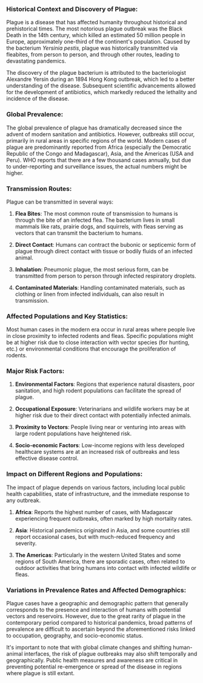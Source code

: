 ### Historical Context and Discovery of Plague:

Plague is a disease that has affected humanity throughout historical and prehistorical times. The most notorious plague outbreak was the Black Death in the 14th century, which killed an estimated 50 million people in Europe, approximately one-third of the continent's population. Caused by the bacterium *Yersinia pestis*, plague was historically transmitted via fleabites, from person to person, and through other routes, leading to devastating pandemics.

The discovery of the plague bacterium is attributed to the bacteriologist Alexandre Yersin during an 1894 Hong Kong outbreak, which led to a better understanding of the disease. Subsequent scientific advancements allowed for the development of antibiotics, which markedly reduced the lethality and incidence of the disease.

### Global Prevalence:

The global prevalence of plague has dramatically decreased since the advent of modern sanitation and antibiotics. However, outbreaks still occur, primarily in rural areas in specific regions of the world. Modern cases of plague are predominantly reported from Africa (especially the Democratic Republic of the Congo and Madagascar), Asia, and the Americas (USA and Peru). WHO reports that there are a few thousand cases annually, but due to under-reporting and surveillance issues, the actual numbers might be higher.

### Transmission Routes:

Plague can be transmitted in several ways:

1. **Flea Bites**: The most common route of transmission to humans is through the bite of an infected flea. The bacterium lives in small mammals like rats, prairie dogs, and squirrels, with fleas serving as vectors that can transmit the bacterium to humans.

2. **Direct Contact**: Humans can contract the bubonic or septicemic form of plague through direct contact with tissue or bodily fluids of an infected animal.

3. **Inhalation**: Pneumonic plague, the most serious form, can be transmitted from person to person through infected respiratory droplets.

4. **Contaminated Materials**: Handling contaminated materials, such as clothing or linen from infected individuals, can also result in transmission.

### Affected Populations and Key Statistics:

Most human cases in the modern era occur in rural areas where people live in close proximity to infected rodents and fleas. Specific populations might be at higher risk due to close interaction with vector species (for hunting, etc.) or environmental conditions that encourage the proliferation of rodents.

### Major Risk Factors:

1. **Environmental Factors**: Regions that experience natural disasters, poor sanitation, and high rodent populations can facilitate the spread of plague.

2. **Occupational Exposure**: Veterinarians and wildlife workers may be at higher risk due to their direct contact with potentially infected animals.

3. **Proximity to Vectors**: People living near or venturing into areas with large rodent populations have heightened risk.

4. **Socio-economic Factors**: Low-income regions with less developed healthcare systems are at an increased risk of outbreaks and less effective disease control.

### Impact on Different Regions and Populations:

The impact of plague depends on various factors, including local public health capabilities, state of infrastructure, and the immediate response to any outbreak.

1. **Africa**: Reports the highest number of cases, with Madagascar experiencing frequent outbreaks, often marked by high mortality rates.

2. **Asia**: Historical pandemics originated in Asia, and some countries still report occasional cases, but with much-reduced frequency and severity.

3. **The Americas**: Particularly in the western United States and some regions of South America, there are sporadic cases, often related to outdoor activities that bring humans into contact with infected wildlife or fleas.

### Variations in Prevalence Rates and Affected Demographics:

Plague cases have a geographic and demographic pattern that generally corresponds to the presence and interaction of humans with potential vectors and reservoirs. However, due to the great rarity of plague in the contemporary period compared to historical pandemics, broad patterns of prevalence are difficult to ascertain beyond the aforementioned risks linked to occupation, geography, and socio-economic status.

It's important to note that with global climate changes and shifting human-animal interfaces, the risk of plague outbreaks may also shift temporally and geographically. Public health measures and awareness are critical in preventing potential re-emergence or spread of the disease in regions where plague is still extant.